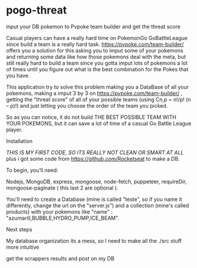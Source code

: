 # pogo-threat
input your DB pokemon to Pvpoke team builder and get the threat score

  Casual players can have a really hard time on PokemonGo GoBattleLeague since build a team is a really hard task. 
https://pvpoke.com/team-builder/ offers you a solution for this asking you to imput some of your pokemons and returning some data like how those pokemons deal with the meta, but still really hard to build a team since you gotta imput lots of pokemons a lot of times until you figure out what is the best combination for the Pokes that you have.
  
   This application try to solve this problem making you a DataBase of all your pokemons, making a imput 3 by 3 on https://pvpoke.com/team-builder/ , getting the "threat score" of all of your possible teams (using Cn,p = n!/p! (n – p)!) and just letting you choose the order of the team you picked.
   
   So as you can notice, it do not build THE BEST POSSIBLE TEAM WITH YOUR POKEMONS, but it can save a lot of time of a casual Go Battle League player. 
   
   
Installation

  *THIS IS MY FIRST CODE, SO ITS REALLY NOT CLEAN OR SMART AT ALL* plus i got some code from https://github.com/Rocketseat to make a DB.

  To begin, you’ll need:
  
  Nodejs, MongoDB, express, mongoose, node-fetch, puppeteer, requireDir, mongoose-paginate ( this last 2 are optional ).
  
You'll need to create a Database (mine is called "teste", so if you name it differently, change the url on the "server.js") and a collection (mine's called products) with your pokemons like "name" : "azumarill,BUBBLE,HYDRO_PUMP,ICE_BEAM".

Next steps

My database organization its a mess, so I need to make all the ./src stuff more intuitive 

get the scrappers results and post on my DB 
